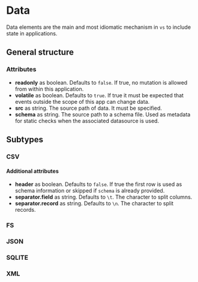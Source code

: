 # Data

Data elements are the main and most idiomatic mechanism in `vs` to include state in applications.

## General structure

### Attributes

- **readonly** as boolean. Defaults to `false`. If true, no mutation is allowed from within this application.
- **volatile** as boolean. Defaults to `true`. If true it must be expected that events outside the scope of this app can change data.
- **src** as string. The source path of data. It must be specified.
- **schema** as string. The source path to a schema file. Used as metadata for static checks when the associated datasource is used.

## Subtypes

### CSV

#### Additional attributes

- **header** as boolean. Defaults to `false`. If true the first row is used as schema information or skipped if `schema` is already provided.
- **separator.field** as string. Defaults to `\t`. The character to split columns.
- **separator.record** as string. Defaults to `\n`. The character to split records.

### FS

### JSON

### SQLITE

### XML
